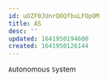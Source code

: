 ```yaml
---
id: uOZF0JUnrQOQfbuLFOpOM
title: AS
desc: ''
updated: 1641950194600
created: 1641950126144
---
```


`A`utonomous `S`ystem
